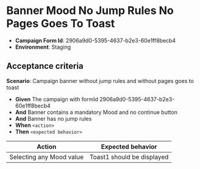 # Banner Mood No Jump Rules No Pages Goes To Toast

- **Campaign Form Id**: 2906a9d0-5395-4637-b2e3-60e1ff8becb4
- **Environment**: Staging

## Acceptance criteria

**Scenario**: Campaign banner without jump rules and without pages goes to toast

* **Given** The campaign with formId 2906a9d0-5395-4637-b2e3-60e1ff8becb4
* **And** Banner contains a mandatory Mood and no continue button
* **And** Banner has no jump rules
* **When** `<action>`
* **Then** `<expected behavior>`

| Action | Expected behavior |
|--------|-------------------|
| Selecting any Mood value |  Toast1 should be displayed |

